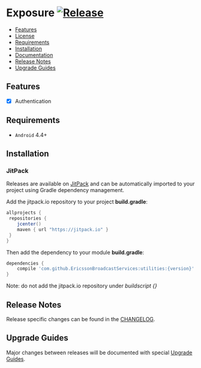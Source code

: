 # Exposure    [![Release](https://jitpack.io/v/EricssonBroadcastServices/AndroidClientExposure.svg)](https://jitpack.io/#EricssonBroadcastServices/AndroidClientExposure)

* [Features](#features)
* [License](https://github.com/EricssonBroadcastServices/AndroidClientExposure/blob/master/LICENSE)
* [Requirements](#requirements)
* [Installation](#installation)
* [Documentation](https://jitpack.io/com/github/EricssonBroadcastServices/AndroidClientExposure/master-SNAPSHOT/javadoc/)
* [Release Notes](#release-notes)
* [Upgrade Guides](#upgrade-guides)

## Features

- [x] Authentication

## Requirements

* `Android` 4.4+

## Installation

### JitPack
Releases are available on [JitPack](https://jitpack.io/#EricssonBroadcastServices/AndroidClientExposure) and can be automatically imported to your project using Gradle dependency management.

Add the jitpack.io repository to your project **build.gradle**:
```gradle
allprojects {
 repositories {
    jcenter()
    maven { url "https://jitpack.io" }
 }
}
```

Then add the dependency to your module **build.gradle**:
```gradle
dependencies {
    compile 'com.github.EricssonBroadcastServices:utilities:{version}'
}
```

Note: do not add the jitpack.io repository under *buildscript {}*

## Release Notes
Release specific changes can be found in the [CHANGELOG](https://github.com/EricssonBroadcastServices/AndroidClientExposure/blob/master/CHANGELOG.md).

## Upgrade Guides
Major changes between releases will be documented with special [Upgrade Guides](https://github.com/EricssonBroadcastServices/AndroidClientExposure/blob/master/UPGRADE_GUIDE.md).
